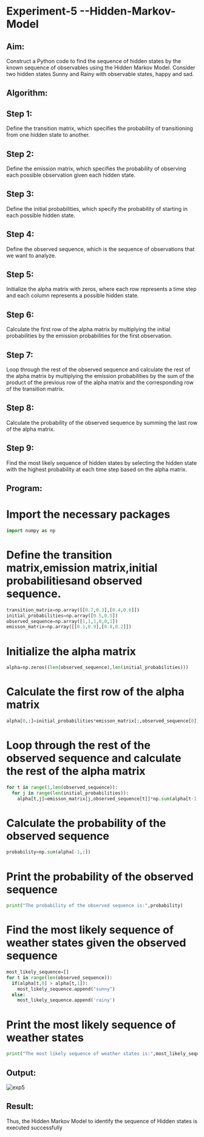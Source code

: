 # Experiment-5 --Hidden-Markov-Model

## Aim:
 Construct a Python code to find the sequence of hidden states by the known sequence of observables using the Hidden Markov Model. Consider two hidden states Sunny and Rainy with observable states, happy and sad. 
## Algorithm:
## Step 1:
Define the transition matrix, which specifies the probability of transitioning from one hidden state to another.</br>
## Step 2:
Define the emission matrix, which specifies the probability of observing each possible observation given each hidden state.</br>
## Step 3:
Define the initial probabilities, which specify the probability of starting in each possible hidden state.</br>
## Step 4:
Define the observed sequence, which is the sequence of observations that we want to analyze.</br>
## Step 5:
Initialize the alpha matrix with zeros, where each row represents a time step and each column represents a possible hidden state.</br>
## Step 6:
Calculate the first row of the alpha matrix by multiplying the initial probabilities by the emission probabilities for the first observation.</br>
## Step 7:
Loop through the rest of the observed sequence and calculate the rest of the alpha matrix by multiplying the emission probabilities by the sum of the product of the previous row of the alpha matrix and the corresponding row of the transition matrix.</br>
## Step 8:
Calculate the probability of the observed sequence by summing the last row of the alpha matrix.</br>
## Step 9:
Find the most likely sequence of hidden states by selecting the hidden state with the highest probability at each time step based on the alpha matrix.</br>

##  Program:
# Import the necessary packages
```python
import numpy as np
```
# Define the transition matrix,emission matrix,initial probabilitiesand observed sequence.
```python
transition_matrix=np.array([[0.7,0.3],[0.4,0.6]])
initial_probabilities=np.array([0.5,0.5])
observed_sequence=np.array([1,1,1,0,0,1])
emisson_matrix=np.array([[0.1,0.9],[0.8,0.2]])
```
# Initialize the alpha matrix
```python
alpha=np.zeros((len(observed_sequence),len(initial_probabilities)))
```
# Calculate the first row of the alpha matrix
```python
alpha[0,:]=initial_probabilities*emisson_matrix[:,observed_sequence[0]]
```
# Loop through the rest of the observed sequence and calculate the rest of the alpha matrix
```python
for t in range(1,len(observed_sequence)):
  for j in range(len(initial_probabilities)):
    alpha[t,j]=emisson_matrix[j,observed_sequence[t]]*np.sum(alpha[t-1,:]*transition_matrix[:,j])
```
# Calculate the probability of the observed sequence
```python
probability=np.sum(alpha[-1,:])
```
# Print the probability of the observed sequence
```python
print("The probability of the observed sequence is:",probability)
```
# Find the most likely sequence of weather states given the observed sequence
```python
most_likely_sequence=[]
for t in range(len(observed_sequence)):
  if(alpha[t,0] > alpha[t,1]):
    most_likely_sequence.append("sunny")
  else:
    most_likely_sequence.append('rainy')
```
# Print the most likely sequence of weather states
```python
print("The most likely sequence of weather states is:",most_likely_sequence)![exp5](https://github.com/JEEVAABI/Experiment-3--Hidden-Markov-Model/assets/93427098/f0d703d8-2522-412a-bedd-f201f5c54ee5)

```

## Output:

![exp5](https://github.com/JEEVAABI/Experiment-3--Hidden-Markov-Model/assets/93427098/f0d703d8-2522-412a-bedd-f201f5c54ee5)

## Result:

Thus, the Hidden Markov Model to identify the sequence of Hidden states  is executed successfully 
